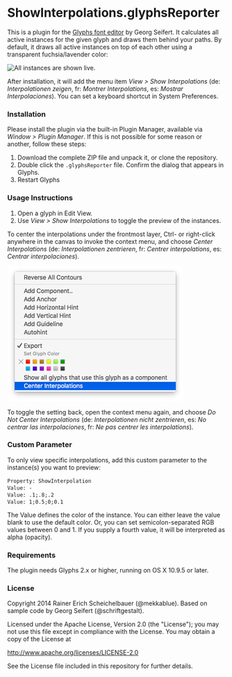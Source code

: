 # ShowInterpolations.glyphsReporter

This is a plugin for the [Glyphs font editor](http://glyphsapp.com/) by Georg Seifert.
It calculates all active instances for the given glyph and draws them behind your paths.
By default, it draws all active instances on top of each other using a transparent fuchsia/lavender color:

![All instances are shown live.](ShowInterpolations.png "Show Interpolations Screenshot")

After installation, it will add the menu item *View > Show Interpolations* (de: *Interpolationen zeigen*, fr: *Montrer Interpolations*, es: *Mostrar Interpolaciones*).
You can set a keyboard shortcut in System Preferences.

### Installation

Please install the plugin via the built-in Plugin Manager, available via *Window > Plugin Manager*. If this is not possible for some reason or another, follow these steps:

1. Download the complete ZIP file and unpack it, or clone the repository.
2. Double click the `.glyphsReporter` file. Confirm the dialog that appears in Glyphs.
3. Restart Glyphs

### Usage Instructions

1. Open a glyph in Edit View.
2. Use *View > Show Interpolations* to toggle the preview of the instances.

To center the interpolations under the frontmost layer, Ctrl- or right-click anywhere in the canvas to invoke the context menu, and choose *Center Interpolations* (de: *Interpolationen zentrieren*, fr: *Centrer interpolations*, es: *Centrar interpolaciones*). 

![Toggle the centering of interpolations via the context menu](ShowInterpolationsContextMenu.png "Show Interpolations Context Menu")

To toggle the setting back, open the context menu again, and choose *Do Not Center Interpolations* (de: *Interpolationen nicht zentrieren*, es: *No centrar las interpolaciones*, fr: *Ne pas centrer les interpolations*).

### Custom Parameter

To only view specific interpolations, add this custom parameter to the instance(s) you want to preview:

    Property: ShowInterpolation
    Value: -
    Value: .1;.8;.2
    Value: 1;0.5;0;0.1

The Value defines the color of the instance. You can either leave the value blank to use the default color. Or, you can set semicolon-separated RGB values between 0 and 1. If you supply a fourth value, it will be interpreted as alpha (opacity).

### Requirements

The plugin needs Glyphs 2.x or higher, running on OS X 10.9.5 or later.

### License

Copyright 2014 Rainer Erich Scheichelbauer (@mekkablue).
Based on sample code by Georg Seifert (@schriftgestalt).

Licensed under the Apache License, Version 2.0 (the "License");
you may not use this file except in compliance with the License.
You may obtain a copy of the License at

http://www.apache.org/licenses/LICENSE-2.0

See the License file included in this repository for further details.
